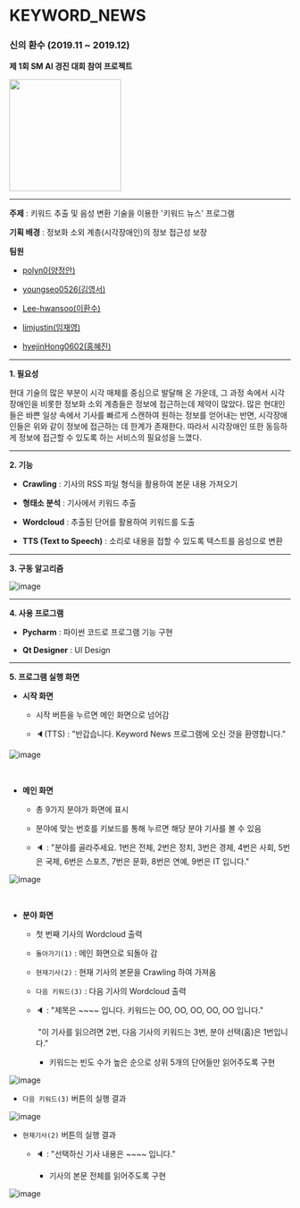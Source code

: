 # KEYWORD_NEWS

### 신의 환수 (2019.11 ~ 2019.12)

**제 1회 SM AI 경진 대회 참여 프로젝트**

<img src = "https://user-images.githubusercontent.com/55044278/94391665-0f174100-0191-11eb-8fe9-97ca8e3d3a81.png" height = "200px">

----------

**주제** : 키워드 추출 및 음성 변환 기술을 이용한 '키워드 뉴스' 프로그램

**기획 배경** : 정보화 소외 계층(시각장애인)의 정보 접근성 보장

**팀원**

- [polyn0(양정안)](https://github.com/polyn0)

- [youngseo0526(김영서)](https://github.com/youngseo0526)

- [Lee-hwansoo(이환수)](https://github.com/Lee-hwansoo)

- [limjustin(임재영)](https://github.com/limjustin)

- [hyejinHong0602(홍혜진)](https://github.com/hyejinHong0602)



----------

**1. 필요성**

현대 기술의 많은 부분이 시각 매체를 중심으로 발달해 온 가운데, 그 과정 속에서 시각장애인을 비롯한 정보화 소외 계층들은 정보에 접근하는데 제약이 많았다. 많은 현대인들은 바쁜 일상 속에서 기사를 빠르게 스캔하여 원하는 정보를 얻어내는 반면, 시각장애인들은 위와 같이 정보에 접근하는 데 한계가 존재한다. 따라서 시각장애인 또한 동등하게 정보에 접근할 수 있도록 하는 서비스의 필요성을 느꼈다.

----------

**2. 기능**

- **Crawling** : 기사의 RSS 파일 형식을 활용하여 본문 내용 가져오기

- **형태소 분석** : 기사에서 키워드 추출
- **Wordcloud** : 추출된 단어를 활용하여 키워드를 도출
- **TTS (Text to Speech)** : 소리로 내용을 접할 수 있도록 텍스트를 음성으로 변환

----------

**3. 구동 알고리즘**

![image](https://user-images.githubusercontent.com/55044278/94399637-b5b80d80-01a2-11eb-99b0-f95fd9bbb364.png)

----------

**4. 사용 프로그램**

- **Pycharm** : 파이썬 코드로 프로그램 기능 구현

- **Qt Designer** : UI Design

----------

**5. 프로그램 실행 화면**

- **시작 화면**

  - 시작 버튼을 누르면 메인 화면으로 넘어감
  
  - 🔈(TTS) : "반갑습니다. Keyword News 프로그램에 오신 것을 환영합니다."

![image](https://user-images.githubusercontent.com/55044278/94392650-d5940500-0193-11eb-88dd-9bf36094f272.png)

<br>

- **메인 화면**

  - 총 9가지 분야가 화면에 표시
  
  - 분야에 맞는 번호를 키보드를 통해 누르면 해당 분야 기사를 볼 수 있음
  
  - 🔈 : "분야를 골라주세요. 1번은 전체, 2번은 정치, 3번은 경제, 4번은 사회, 5번은 국제, 6번은 스포츠, 7번은 문화, 8번은 연예, 9번은 IT 입니다."

![image](https://user-images.githubusercontent.com/55044278/94392659-d9c02280-0193-11eb-88f5-eb2fe8f9e3ea.png)

<br>

- **분야 화면**

  - 첫 번째 기사의 Wordcloud 출력

  - ```돌아가기(1)``` : 메인 화면으로 되돌아 감

  - ```현재기사(2)``` : 현재 기사의 본문을 Crawling 하여 가져옴

  - ```다음 키워드(3)``` : 다음 기사의 Wordcloud 출력 

  - 🔈 : "제목은 ~~~~ 입니다. 키워드는 OO, OO, OO, OO, OO 입니다."

    ​	   "이 기사를 읽으려면 2번, 다음 기사의 키워드는 3번, 분야 선택(홈)은 1번입니다."

    - 키워드는 빈도 수가 높은 순으로 상위 5개의 단어들만 읽어주도록 구현

![image](https://user-images.githubusercontent.com/55044278/94392664-dcbb1300-0193-11eb-8fc9-24a1cee5aef0.png)

- ```다음 키워드(3)``` 버튼의 실행 결과

![image](https://user-images.githubusercontent.com/55044278/94392668-dfb60380-0193-11eb-82ef-034121f23a78.png)

- ```현재기사(2)``` 버튼의 실행 결과

  - 🔈 : "선택하신 기사 내용은 ~~~~ 입니다."
  
    - 기사의 본문 전체를 읽어주도록 구현

![image](https://user-images.githubusercontent.com/55044278/94392672-e2185d80-0193-11eb-98d4-ecdfef11505b.png)
